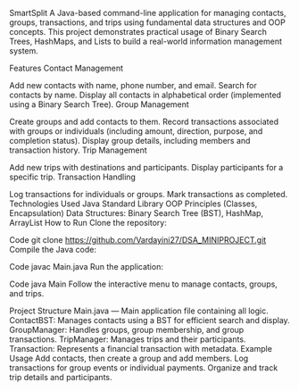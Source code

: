 SmartSplit
A Java-based command-line application for managing contacts, groups, transactions, and trips using fundamental data structures and OOP concepts. This project demonstrates practical usage of Binary Search Trees, HashMaps, and Lists to build a real-world information management system.

Features
Contact Management

Add new contacts with name, phone number, and email.
Search for contacts by name.
Display all contacts in alphabetical order (implemented using a Binary Search Tree).
Group Management

Create groups and add contacts to them.
Record transactions associated with groups or individuals (including amount, direction, purpose, and completion status).
Display group details, including members and transaction history.
Trip Management

Add new trips with destinations and participants.
Display participants for a specific trip.
Transaction Handling

Log transactions for individuals or groups.
Mark transactions as completed.
Technologies Used
Java Standard Library
OOP Principles (Classes, Encapsulation)
Data Structures: Binary Search Tree (BST), HashMap, ArrayList
How to Run
Clone the repository:

Code
git clone https://github.com/Vardayini27/DSA_MINIPROJECT.git
Compile the Java code:

Code
javac Main.java
Run the application:

Code
java Main
Follow the interactive menu to manage contacts, groups, and trips.

Project Structure
Main.java — Main application file containing all logic.
ContactBST: Manages contacts using a BST for efficient search and display.
GroupManager: Handles groups, group membership, and group transactions.
TripManager: Manages trips and their participants.
Transaction: Represents a financial transaction with metadata.
Example Usage
Add contacts, then create a group and add members.
Log transactions for group events or individual payments.
Organize and track trip details and participants.
